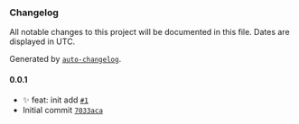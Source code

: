 ### Changelog

All notable changes to this project will be documented in this file. Dates are displayed in UTC.

Generated by [`auto-changelog`](https://github.com/CookPete/auto-changelog).

#### 0.0.1

- ✨ feat: init add [`#1`](https://github.com/devoplx/NodeCraft-Engine/pull/1)
- Initial commit [`7033aca`](https://github.com/devoplx/NodeCraft-Engine/commit/7033acacf779b83c8f955a6d57bb6cddc7fcb7de)

